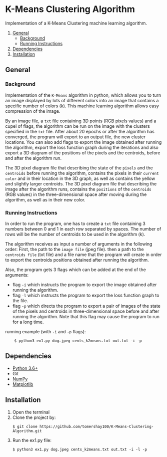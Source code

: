 
# K-Means Clustering Algorithm
Implementation of a K-Means Clustering machine learning algorithm.

1. [General](#General)
    - [Background](#background)
    - [Running Instructions](https://github.com/tomershay100/K-Means-Clustering-Algorithm/blob/main/README.md#running-instructions)
2. [Dependencies](#dependencies) 
3. [Installation](#installation)

## General

### Background
Implementation of the ```K-Means``` algorithm in python, which allows you to turn an image displayed by lots of different colors into an image that contains a specific number of colors (k). This machine learning algorithm allows easy compression of the image.

By an image file, a ```txt``` file containing 3D points (RGB pixels values) and a cupel of flags, the algorithm can be run on the image with the clusters specified in the ```txt``` file. After about 20 epochs or after the algorithm has converged, the program will export to an output file, the new cluster locations. You can also add flags to export the image obtained after running the algorithm, export the loss function graph during the iterations and also export a 3D diagram of the positions of the pixels and the centroids, before and after the algorithm run.

The 3D pixel diagram file that describing the state of the ```pixels``` and the ```centroids``` before running the algorithm, contains the pixels in their ```current color``` and in their location in the 3D graph, as well as contains the yellow and slightly larger centroids.
The 3D pixel diagram file that describing the image after the algorithm runs, contains the ```positions``` of the ```centroids``` (RGB values) in the three-dimensional space after moving during the algorithm, as well as in their new color.

### Running Instructions
In order to run the program, one has to create a ```txt``` file containing 3 numbers between 0 and 1 in each row separated by spaces. The number of rows will be the number of centroids to be used in the algorithm (k).

The algorithm receives as input a number of arguments in the following order:
First, the path to the ```image file``` (jpeg file). then a path to the ```centroids file``` (txt file) and a file name that the program will create in order to export the centroids positions obtained after running the algorithm.

Also, the program gets 3 flags which can be added at the end of the arguments:
* flag ```-i``` which instructs the program to export the image obtained after running the algorithm.
* flag ```-l``` which instructs the program to export the loss function graph to the file.
* flag ```-p``` which directs the program to export a pair of images of the state of the pixels and centroids in three-dimensional space before and after running the algorithm. Note that this flag may cause the program to run for a long time.

running example (with ```-i``` and ```-p``` flags):
```
	$ python3 ex1.py dog.jpeg cents_k2means.txt out.txt -i -p
```
## Dependencies
* [Python 3.6+](https://www.python.org/downloads/)
* Git
* [NumPy](https://numpy.org/install/)
* [Matplotlib](https://matplotlib.org/stable/users/installing.html)

## Installation

1. Open the terminal
2. Clone the project by:
	```
	$ git clone https://github.com/tomershay100/K-Means-Clustering-Algorithm.git
	```	
3. Run the ex1.py file:
	```
	$ python3 ex1.py dog.jpeg cents_k2means.txt out.txt -i -l -p
	 ```

